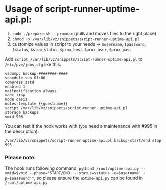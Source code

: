 # Usage of script-runner-uptime-api.pl: #

1. `sudo ./prepare.sh --proxmox` (pulls and moves files to the right place)
2. `chmod +x /var/lib/vz/snippets/script-runner-uptime-api.pl`
3. customize values in script to your needs -> `$username`, `$password`, `$status`, `$stop_status`, `$prox_host`, `$prox_user`, `$prox_pass`

Add `script /var/lib/vz/snippets/script-runner-uptime-api.pl` to `/etc/pve/jobs.cfg` like this:
````
vzdump: backup-########-####
schedule sun 01:00
compress zstd
enabled 1
mailnotification always
mode stop
node oasis
notes-template {{guestname}}
script /var/lib/vz/snippets/script-runner-uptime-api.pl
storage backups
vmid 995`
````
You can test if the hook works with (you need a maintenance with #995 in the description):

`/var/lib/vz/snippets/script-runner-uptime-api.pl backup-start/end stop 995`

### Please note: ###

The hook runs following command: `python3 /root/uptime-api.py --vmid=$vmid --phase='START/END' --status=$status -u=$username' -p=$password'"`, so 
please ensure the `uptime-api.py` can be found in `/root/uptime-api.py`
